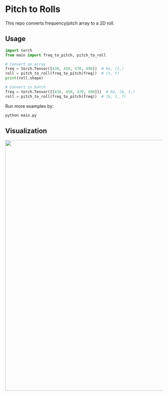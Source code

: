 # Pitch to Rolls

This repo converts frequency/pitch array to a 2D roll.

## Usage

```python
import torch
from main import freq_to_pitch, pitch_to_roll

# Convert an array
freq = torch.Tensor([430, 450, 470, 490])  # Hz, (t,)
roll = pitch_to_roll(freq_to_pitch(freq))  # (t, f)
print(roll.shape)

# Convert in batch
freq = torch.Tensor([[430, 450, 470, 490]])  # Hz, (b, t,)
roll = pitch_to_roll(freq_to_pitch(freq))  # (b, t, f)
```

Run more examples by:

```python
python main.py
```

## Visualization

<img src="https://github.com/user-attachments/assets/25d7e22f-4259-41dc-9ea1-f39b69cf58ca" width="800">

